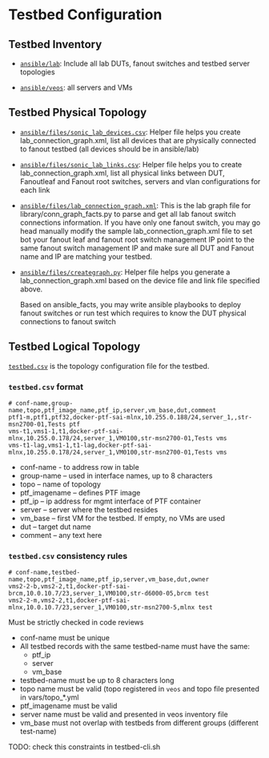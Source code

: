 # Testbed Configuration

## Testbed Inventory

- [```ansible/lab```](../lab): Include all lab DUTs, fanout switches and testbed server topologies

- [```ansible/veos```](../veos): all servers and VMs

## Testbed Physical Topology

- [```ansible/files/sonic_lab_devices.csv```](../files/sonic_lab_devices.csv): Helper file helps you create lab_connection_graph.xml, list all devices that are physically connected to fanout testbed (all devices should be in ansible/lab)

- [```ansible/files/sonic_lab_links.csv```](../files/sonic_lab_links.csv): Helper file helps you to create lab_connection_graph.xml, list all physical links between DUT, Fanoutleaf and Fanout root switches, servers and vlan configurations for each link

- [```ansible/files/lab_connection_graph.xml```](../files/lab_connection_graph.xml): This is the lab graph file for library/conn_graph_facts.py to parse and get all lab fanout switch connections information. If you have only one fanout switch, you may go head manually modify the sample lab_connection_graph.xml file to set bot your fanout leaf and fanout root switch management IP point to the same fanout switch management IP and make sure all DUT and Fanout name and IP are matching your testbed.

- [```ansible/files/creategraph.py```](../files/creategraph.py): Helper file helps you generate a lab_connection_graph.xml based on the device file and link file specified above.

     Based on ansible_facts,  you may write ansible playbooks to deploy fanout switches or run test which requires to know the DUT physical connections to fanout switch


## Testbed Logical Topology

[```testbed.csv```](../testbed.csv) is the topology configuration file for the testbed.

### ```testbed.csv``` format
```
# conf-name,group-name,topo,ptf_image_name,ptf_ip,server,vm_base,dut,comment
ptf1-m,ptf1,ptf32,docker-ptf-sai-mlnx,10.255.0.188/24,server_1,,str-msn2700-01,Tests ptf
vms-t1,vms1-1,t1,docker-ptf-sai-mlnx,10.255.0.178/24,server_1,VM0100,str-msn2700-01,Tests vms
vms-t1-lag,vms1-1,t1-lag,docker-ptf-sai-mlnx,10.255.0.178/24,server_1,VM0100,str-msn2700-01,Tests vms

```

- conf-name - to address row in table
- group-name – used in interface names, up to 8 characters
- topo – name of topology
- ptf_imagename – defines PTF image
- ptf_ip – ip address for mgmt interface of PTF container
- server – server where the testbed resides
- vm_base – first VM for the testbed. If empty, no VMs are used
- dut – target dut name
- comment – any text here

### ```testbed.csv``` consistency rules
```
# conf-name,testbed-name,topo,ptf_image_name,ptf_ip,server,vm_base,dut,owner
vms2-2-b,vms2-2,t1,docker-ptf-sai-brcm,10.0.10.7/23,server_1,VM0100,str-d6000-05,brcm test
vms2-2-m,vms2-2,t1,docker-ptf-sai-mlnx,10.0.10.7/23,server_1,VM0100,str-msn2700-5,mlnx test

```
Must be strictly checked in code reviews
 - conf-name must be unique
 - All testbed records with the same testbed-name must have the same:
   - ptf_ip
   - server
   - vm_base
 - testbed-name must be up to 8 characters long
 - topo name must be valid (topo registered in ```veos``` and topo file presented in vars/topo_*.yml
 - ptf_imagename must be valid
 - server name must be valid and presented in veos inventory file
 - vm_base must not overlap with testbeds from different groups (different test-name)

TODO: check this constraints in testbed-cli.sh


